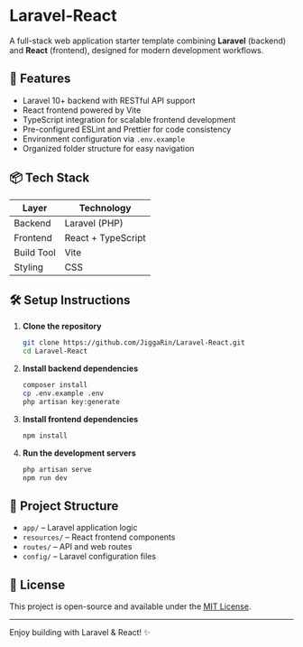 # Laravel-React

A full-stack web application starter template combining **Laravel** (backend) and **React** (frontend), designed for modern development workflows.

## 🚀 Features

- Laravel 10+ backend with RESTful API support
- React frontend powered by Vite
- TypeScript integration for scalable frontend development
- Pre-configured ESLint and Prettier for code consistency
- Environment configuration via `.env.example`
- Organized folder structure for easy navigation

## 📦 Tech Stack

| Layer      | Technology         |
|------------|--------------------|
| Backend    | Laravel (PHP)      |
| Frontend   | React + TypeScript |
| Build Tool | Vite               |
| Styling    | CSS                |

## 🛠️ Setup Instructions

1. **Clone the repository**
   ```bash
   git clone https://github.com/JiggaRin/Laravel-React.git
   cd Laravel-React
   ```

2. **Install backend dependencies**
   ```bash
   composer install
   cp .env.example .env
   php artisan key:generate
   ```

3. **Install frontend dependencies**
   ```bash
   npm install
   ```

4. **Run the development servers**
   ```bash
   php artisan serve
   npm run dev
   ```

## 📁 Project Structure

- `app/` – Laravel application logic
- `resources/` – React frontend components
- `routes/` – API and web routes
- `config/` – Laravel configuration files

## 📄 License

This project is open-source and available under the [MIT License](https://opensource.org/licenses/MIT).

---

Enjoy building with Laravel & React! ✨

